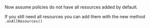 Now assume policies do not have all resources added by default.

If you still need all resources you can add them with the new method `.onAllResources()`
